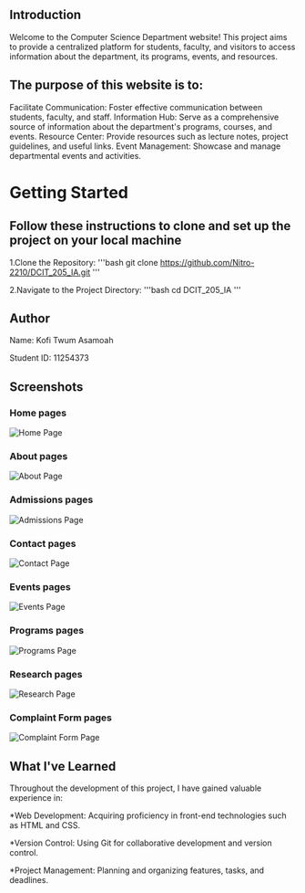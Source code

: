 ## Introduction
Welcome to the Computer Science Department website! This project aims to provide a centralized platform for students, faculty, and visitors to access information about the department, its programs, events, and resources.
## The purpose of this website is to:
Facilitate Communication: Foster effective communication between students, faculty, and staff.
Information Hub: Serve as a comprehensive source of information about the department's programs, courses, and events.
Resource Center: Provide resources such as lecture notes, project guidelines, and useful links.
Event Management: Showcase and manage departmental events and activities.
# Getting Started
## Follow these instructions to clone and set up the project on your local machine
1.Clone the Repository:
'''bash
git clone https://github.com/Nitro-2210/DCIT_205_IA.git
'''

2.Navigate to the Project Directory:
'''bash
cd DCIT_205_IA
'''

## Author
Name: Kofi Twum Asamoah

Student ID: 11254373

## Screenshots
### Home pages
![Home Page]("C:\Nitro_IA\DCIT_205_IA\screenshots\home.jpeg")

### About pages
![About Page]("C:\Nitro_IA\DCIT_205_IA\screenshots\about.jpeg")

### Admissions pages
![Admissions Page]("C:\Nitro_IA\DCIT_205_IA\screenshots\Admissions.jpeg")

### Contact pages
![Contact Page]("C:\Nitro_IA\DCIT_205_IA\screenshots\contact.jpeg")

### Events pages
![Events Page]("C:\Nitro_IA\DCIT_205_IA\screenshots\event.jpeg")

### Programs pages
![Programs Page]("C:\Nitro_IA\DCIT_205_IA\screenshots\programmes.jpeg")

### Research pages
![Research Page]("C:\Nitro_IA\DCIT_205_IA\screenshots\research.jpeg")

### Complaint Form pages
![Complaint Form Page](".\screenshots\complaint.jpeg")

## What I've Learned
Throughout the development of this project, I have gained valuable experience in:

*Web Development: Acquiring proficiency in front-end technologies such as HTML and CSS.

*Version Control: Using Git for collaborative development and version control.

*Project Management: Planning and organizing features, tasks, and deadlines.
